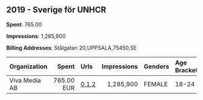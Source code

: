 ## 2019 - Sverige för UNHCR 
**Spent**: 765.00

**Impressions**: 1,285,900

**Billing Addresses**: Stålgatan 20,UPPSALA,75450,SE

|Organization|Spent|Urls|Impressions|Genders|Age Brackets|Country Codes|
|:---|---:|:---|---:|:---|:---|:---|
|Viva Media AB|765.00 EUR|[0](https://www.snap.com/political-ads/asset/069b137894d6cdd46c73979c1b59c5510088da1d91225b335b00b10d9ebb370e?mediaType=mp4),[1](https://www.snap.com/political-ads/asset/9b894ed58a79c63375dc7bb7ad74a5104ca6e72f7334c3e2fc256d10e01dcb62?mediaType=mp4),[2](https://www.snap.com/political-ads/asset/7a9eae8262d4f72fb48d945e2e9de6471ab4110b51a1079b3dfd16d5e179cebf?mediaType=mp4)|1,285,900|FEMALE|18-24|sweden|
